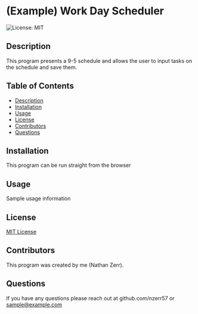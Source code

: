 # (Example) Work Day Scheduler

![License: MIT](https://img.shields.io/badge/License-MIT-yellow.svg)

  ## Description
  This program presents a 9-5 schedule and allows the user to input tasks on the schedule and save them.

  ## Table of Contents
  - [Description](#Description)
  - [Installation](#Installation)
  - [Usage](#Usage)
  - [License](#License)
  - [Contributors](#Contributors)
  - [Questions](#Questions)

  ## Installation
  This program can be run straight from the browser

  ## Usage
  Sample usage information

  ## License
  [MIT License](https://opensource.org/licenses/MIT)

  ## Contributors
  This program was created by me (Nathan Zerr).

  ## Questions
  If you have any questions please reach out at github.com/nzerr57 or sample@example.com
